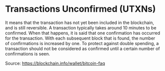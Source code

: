 # Transactions Unconfirmed (UTXNs)

It means that the transaction has not yet been included in the blockchain,
and is still reversible. A transaction typically takes around 10 minutes to be
confirmed. When that happens, it is said that one confirmation has occurred
for the transaction. With each subsequent block that is found, the number
of confirmations is increased by one. To protect against double spending, a
transaction should not be considered as confirmed until a certain number of
confirmations is seen.

Source: https://blockchain.info/wallet/bitcoin-faq

